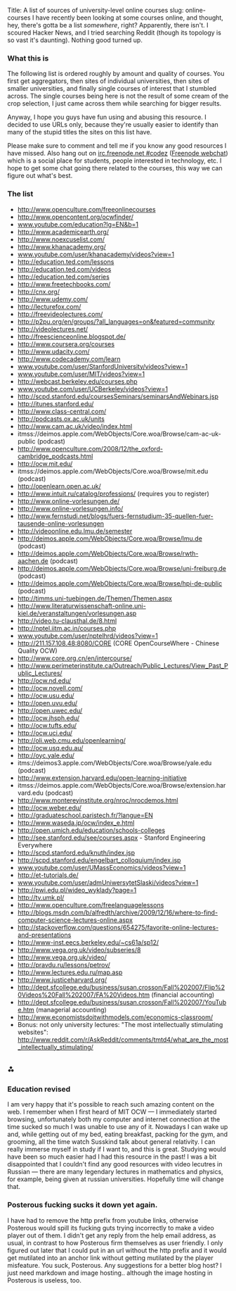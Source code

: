Title: A list of sources of university-level online courses
slug: online-courses
<markdown>
I have recently been looking at some courses online, and thought, hey, there's gotta be a list *somewhere*, right? Apparently, there isn't. I scoured Hacker News, and I tried searching Reddit (though its topology is so vast it's daunting). Nothing good turned up.

### What this is
The following list is ordered roughly by amount and quality of courses. You first get aggregators, then sites of individual universities, then sites of smaller universities, and finally single courses of interest that I stumbled across. The single courses being here is not the result of some cream of the crop selection, I just came across them while searching for bigger results.

Anyway, I hope you guys have fun using and abusing this resource. I decided to use URLs only, because they're usually easier to identify than many of the stupid titles the sites on this list have.

Please make sure to comment and tell me if you know any good resources I have missed. Also hang out on [irc.freenode.net #codez](irc://irc.freenode.net/#codez) ([Freenode webchat](http://webchat.freenode.net/?channels=codez)) which is a social place for students, people interested in technology, etc. I hope to get some chat going there related to the courses, this way we can figure out what's best.

### The list
* http://www.openculture.com/freeonlinecourses
* http://www.opencontent.org/ocwfinder/
* www.youtube.com/education?lg=EN&b=1
* http://www.academicearth.org/
* http://www.noexcuselist.com/
* http://www.khanacademy.org/
* www.youtube.com/user/khanacademy/videos?view=1
* http://education.ted.com/lessons
* http://education.ted.com/videos
* http://education.ted.com/series
* http://www.freetechbooks.com/
* http://cnx.org/
* http://www.udemy.com/
* http://lecturefox.com/
* http://freevideolectures.com/
* http://p2pu.org/en/groups/?all_languages=on&featured=community
* http://videolectures.net/
* http://freescienceonline.blogspot.de/
* http://www.coursera.org/courses
* http://www.udacity.com/
* http://www.codecademy.com/learn
* www.youtube.com/user/StanfordUniversity/videos?view=1
* www.youtube.com/user/MIT/videos?view=1
* http://webcast.berkeley.edu/courses.php
* www.youtube.com/user/UCBerkeley/videos?view=1
* http://scpd.stanford.edu/coursesSeminars/seminarsAndWebinars.jsp
* http://itunes.stanford.edu/
* http://www.class-central.com/
* http://podcasts.ox.ac.uk/units
* http://www.cam.ac.uk/video/index.html
* itmss://deimos.apple.com/WebObjects/Core.woa/Browse/cam-ac-uk-public (podcast)
* http://www.openculture.com/2008/12/the_oxford-cambridge_podcasts.html
* http://ocw.mit.edu/
* itmss://deimos.apple.com/WebObjects/Core.woa/Browse/mit.edu (podcast)
* http://openlearn.open.ac.uk/
* http://www.intuit.ru/catalog/professions/ (requires you to register)
* http://www.online-vorlesungen.de/
* http://www.online-vorlesungen.info/
* http://www.fernstudi.net/blogs/fuers-fernstudium-35-quellen-fuer-tausende-online-vorlesungen
* http://videoonline.edu.lmu.de/semester
* http://deimos.apple.com/WebObjects/Core.woa/Browse/lmu.de (podcast)
* http://deimos.apple.com/WebObjects/Core.woa/Browse/rwth-aachen.de (podcast)
* http://deimos.apple.com/WebObjects/Core.woa/Browse/uni-freiburg.de (podcast)
* http://deimos.apple.com/WebObjects/Core.woa/Browse/hpi-de-public (podcast)
* http://timms.uni-tuebingen.de/Themen/Themen.aspx
* http://www.literaturwissenschaft-online.uni-kiel.de/veranstaltungen/vorlesungen.asp
* http://video.tu-clausthal.de/8.html
* http://nptel.iitm.ac.in/courses.php
* www.youtube.com/user/nptelhrd/videos?view=1
* http://211.157.108.48:8080/CORE (CORE OpenCourseWhere - Chinese Quality OCW)
* http://www.core.org.cn/en/intercourse/
* http://www.perimeterinstitute.ca/Outreach/Public_Lectures/View_Past_Public_Lectures/
* http://ocw.nd.edu/
* http://ocw.novell.com/
* http://ocw.usu.edu/
* http://open.uvu.edu/
* http://open.uwec.edu/
* http://ocw.jhsph.edu/
* http://ocw.tufts.edu/
* http://ocw.uci.edu/
* http://oli.web.cmu.edu/openlearning/
* http://ocw.usq.edu.au/
* http://oyc.yale.edu/
* itms://deimos3.apple.com/WebObjects/Core.woa/Browse/yale.edu (podcast)
* http://www.extension.harvard.edu/open-learning-initiative
* itmss://deimos.apple.com/WebObjects/Core.woa/Browse/extension.harvard.edu (podcast)
* http://www.montereyinstitute.org/nroc/nrocdemos.html
* http://ocw.weber.edu/
* http://graduateschool.paristech.fr/?langue=EN
* http://www.waseda.jp/ocw/index_e.html
* http://open.umich.edu/education/schools-colleges
* http://see.stanford.edu/see/courses.aspx - Stanford Engineering Everywhere
* http://scpd.stanford.edu/knuth/index.jsp
* http://scpd.stanford.edu/engelbart_colloquium/index.jsp
* www.youtube.com/user/UMassEconomics/videos?view=1
* http://et-tutorials.de/
* www.youtube.com/user/admUniwersytetSlaski/videos?view=1
* http://pwi.edu.pl/wideo_wyklady?page=1
* http://tv.umk.pl/
* http://www.openculture.com/freelanguagelessons
* http://blogs.msdn.com/b/alfredth/archive/2009/12/16/where-to-find-computer-science-lectures-online.aspx
* http://stackoverflow.com/questions/654275/favorite-online-lectures-and-presentations
* http://www-inst.eecs.berkeley.edu/~cs61a/sp12/
* http://www.vega.org.uk/video/subseries/8
* http://www.vega.org.uk/video/
* http://pravdu.ru/lessons/petrov/
* http://www.lectures.edu.ru/map.asp
* http://www.justiceharvard.org/
* http://dept.sfcollege.edu/business/susan.crosson/Fall%202007/Flip%20Videos%20Fall%202007/FA%20Videos.htm (financial accounting)
* http://dept.sfcollege.edu/business/susan.crosson/Fall%202007/YouTube.htm (managerial accounting)
* http://www.economistsdoitwithmodels.com/economics-classroom/
* Bonus: not only university lectures: "The most intellectually stimulating websites": http://www.reddit.com/r/AskReddit/comments/tmtd4/what_are_the_most_intellectually_stimulating/

## ⁂
### Education revised
I am very happy that it's possible to reach such amazing content on the web. I remember when I first heard of MIT OCW — I immediately started browsing, unfortunately both my computer and internet connection at the time sucked so much I was unable to use any of it. Nowadays I can wake up and, while getting out of my bed, eating breakfast, packing for the gym, and grooming, all the time watch Susskind talk about general relativity. I can really immerse myself in study if I want to, and this is great. Studying would have been so much easier had I had this resource in the past! I was a bit disappointed that I couldn't find any good resources with video lecutres in Russian — there are many legendary lectures in mathematics and physics, for example, being given at russian universities. Hopefully time will change that.

### Posterous fucking sucks it down yet again.
I have had to remove the http prefix from youtube links, otherwise Posterous would spill its fucking guts trying incorrectly to make a video player out of them. I didn't get any reply from the help email address, as usual, in contrast to how Posterous firm themselves as user friendly. I only figured out later that I could put in an url without the http prefix and it would get mutilated into an anchor link without getting mutilated by the player misfeature. You suck, Posterous. Any suggestions for a better blog host? I just need markdown and image hosting.. although the image hosting in Posterous is useless, too.
</markdown>

